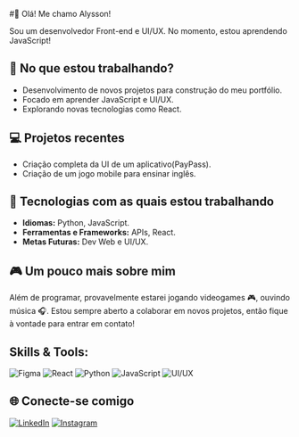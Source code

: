#👋 Olá! Me chamo Alysson!

Sou um desenvolvedor Front-end e UI/UX. No momento, estou aprendendo JavaScript!

## 🚀 No que estou trabalhando?
- Desenvolvimento de novos projetos para construção do meu portfólio.
- Focado em aprender JavaScript e UI/UX.
- Explorando novas tecnologias como React.

## 💻 Projetos recentes
- Criação completa da UI de um aplicativo(PayPass).
- Criação de um jogo mobile para ensinar inglês.

## 🔧 Tecnologias com as quais estou trabalhando
- **Idiomas:** Python, JavaScript.
- **Ferramentas e Frameworks:** APIs, React.
- **Metas Futuras:** Dev Web e UI/UX.

## 🎮 Um pouco mais sobre mim
Além de programar, provavelmente estarei jogando videogames 🎮, ouvindo música 🎧. Estou sempre aberto a colaborar em novos projetos, então fique à vontade para entrar em contato!
## Skills & Tools:
![Figma](https://img.shields.io/badge/Figma-F24E1E?style=for-the-badge&logo=figma&logoColor=white)
![React](https://img.shields.io/badge/React-20232A?style=for-the-badge&logo=react&logoColor=61DAFB)
![Python](https://img.shields.io/badge/Python-3776AB?style=for-the-badge&logo=python&logoColor=white)
![JavaScript](https://img.shields.io/badge/JavaScript-F7DF1E?style=for-the-badge&logo=javascript&logoColor=black)
![UI/UX](https://img.shields.io/badge/UI%2FUX-FF69B4?style=for-the-badge&logo=adobe-xd&logoColor=white)

## 🌐 Conecte-se comigo
[![LinkedIn](https://img.shields.io/badge/LinkedIn-0077B5?style=for-the-badge&logo=linkedin&logoColor=white)](https://www.linkedin.com/in/thisisalysson)
[![Instagram](https://img.shields.io/badge/Instagram-E4405F?style=for-the-badge&logo=instagram&logoColor=white)](https://www.instagram.com/thisisalysson)
